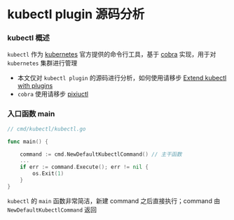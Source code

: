 # kubectl plugin 源码分析

### kubectl 概述

`kubectl` 作为 [kubernetes](https://github.com/kubernetes/kubernetes) 官方提供的命令行工具，基于 [cobra](https://github.com/spf13/cobra) 实现，用于对 `kubernetes` 集群进行管理

- 本文仅对 `kubectl plugin` 的源码进行分析，如何使用请移步 [Extend kubectl with plugins](https://kubernetes.io/docs/tasks/extend-kubectl/kubectl-plugins/)
- `cobra` 使用请移步 [pixiuctl](https://github.com/caoyingjunz/go-learning/tree/master/practise/cobra-practise)

### 入口函数 main
``` go
// cmd/kubectl/kubectl.go

func main() {

	command := cmd.NewDefaultKubectlCommand() // 主干函数
	...
	if err := command.Execute(); err != nil {
		os.Exit(1)
	}
}
```
`kubectl` 的 `main` 函数非常简洁，新建 command 之后直接执行；command 由 `NewDefaultKubectlCommand` 返回


###